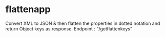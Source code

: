 # flattenapp
Convert XML to JSON  &amp; then flatten the properties in dotted notation and return Object keys as response.
Endpoint : "/getflattenkeys"
